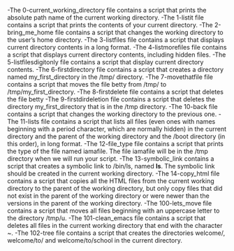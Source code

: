 -The 0-current_working_directory file contains a script that prints the absolute path name of the current working directory.
-The 1-listit file contains a script that prints the contents of your current directory.
-The 2-bring_me_home file contains a script that changes the working directory to the user’s home directory.
-The 3-listfiles file contains a script that displays current directory contents in a long format.
-The 4-listmorefiles file contains a script that displays current directory contents, including hidden files.
-The 5-listfilesdigitonly file contains a script that display current directory contents.
-The 6-firstdirectory file contains a script that creates a directory named my_first_directory in the /tmp/ directory.
-The 7-movethatfile file contains a script that moves the file betty from /tmp/ to /tmp/my_first_directory.
-The 8-firstdelete file contains a script that deletes the file betty
-The 9-firstdirdeletion file contains a script that deletes the directory my_first_directory that is in the /tmp directory.
-The 10-back file contains a script that changes the working directory to the previous one.
-The 11-lists file contains a script that lists all files (even ones with names beginning with a period character, which are normally hidden) in the current directory and the parent of the working directory and the /boot directory (in this order), in long format.
-The 12-file_type file contains a script that prints the type of the file named iamafile. The file iamafile will be in the /tmp directory when we will run your script.
-The 13-symbolic_link contains a script that creates a symbolic link  to /bin/ls, named __ls__. The symbolic link should be created in the current working directory.
-The 14-copy_html file contains a script that copies all the HTML files from the current working directory to the parent of the working directory, but only copy files that did not exist in the parent of the working directory or were newer than the versions in the parent of the working directory.
-The 100-lets_move file contains a script that  moves all files beginning with an uppercase letter to the directory /tmp/u.
-The 101-clean_emacs file contains a script that deletes all files in the current working directory that end with the character ~.
-The 102-tree file contains a script that  creates the directories welcome/, welcome/to/ and welcome/to/school in the current directory.
